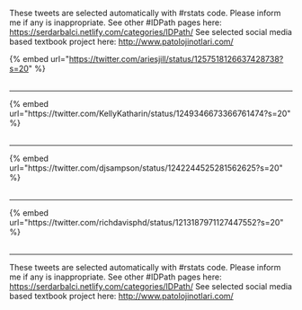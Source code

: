

These tweets are selected automatically with #rstats code. Please inform me if any is inappropriate.
See other #IDPath pages here: https://serdarbalci.netlify.com/categories/IDPath/ 
See selected social media based textbook project here: http://www.patolojinotlari.com/

{% embed url="https://twitter.com/ariesjill/status/1257518126637428738?s=20" %}<br>
<br>
<hr>
{% embed url="https://twitter.com/KellyKatharin/status/1249346673366761474?s=20" %}<br>
<br>
<hr>
{% embed url="https://twitter.com/djsampson/status/1242244525281562625?s=20" %}<br>
<br>
<hr>
{% embed url="https://twitter.com/richdavisphd/status/1213187971127447552?s=20" %}<br>
<br>
<hr>


These tweets are selected automatically with #rstats code. Please inform me if any is inappropriate.
See other #IDPath pages here: https://serdarbalci.netlify.com/categories/IDPath/ 
See selected social media based textbook project here: http://www.patolojinotlari.com/
